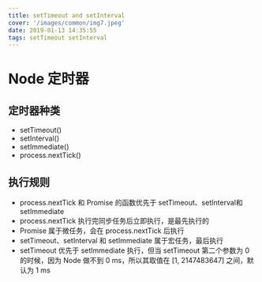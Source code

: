 ```yaml
---
title: setTimeout and setInterval
cover: '/images/common/img7.jpeg'
date: 2019-01-13 14:35:55
tags: setTimeout setInterval
---
```


# Node 定时器

## 定时器种类

- setTimeout()
- setInterval()
- setImmediate()
- process.nextTick()

## 执行规则

- process.nextTick 和 Promise 的函数优先于 setTimeout、setInterval和setImmediate
- process.nextTick 执行完同步任务后立即执行，是最先执行的
- Promise 属于微任务，会在 process.nextTick 后执行
- setTimeout、setInterval 和 setImmediate 属于宏任务，最后执行
- setTimeout 优先于 setImmediate 执行，但当 setTimeout 第二个参数为 0 的时候，因为 Node 做不到 0 ms，所以其取值在 [1, 2147483647] 之间，默认为 1 ms
